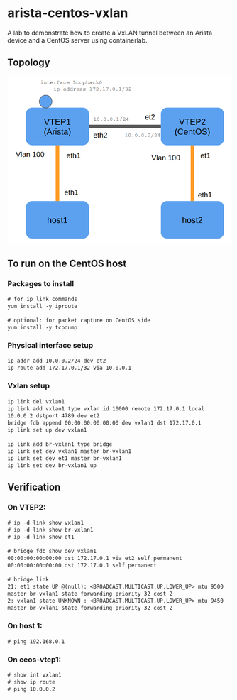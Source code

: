 # arista-centos-vxlan
A lab to demonstrate how to create a VxLAN tunnel between an Arista device and a CentOS server using containerlab.
## Topology
![Topology](topology.png)

## To run on the CentOS host

### Packages to install
```
# for ip link commands
yum install -y iproute

# optional: for packet capture on CentOS side
yum install -y tcpdump
```

### Physical interface setup
```
ip addr add 10.0.0.2/24 dev et2
ip route add 172.17.0.1/32 via 10.0.0.1
```
### Vxlan setup
```
ip link del vxlan1
ip link add vxlan1 type vxlan id 10000 remote 172.17.0.1 local 10.0.0.2 dstport 4789 dev et2
bridge fdb append 00:00:00:00:00:00 dev vxlan1 dst 172.17.0.1
ip link set up dev vxlan1

ip link add br-vxlan1 type bridge
ip link set dev vxlan1 master br-vxlan1
ip link set dev et1 master br-vxlan1 
ip link set dev br-vxlan1 up
```



## Verification
### On VTEP2: 
```
# ip -d link show vxlan1
# ip -d link show br-vxlan1
# ip -d link show et1

# bridge fdb show dev vxlan1   
00:00:00:00:00:00 dst 172.17.0.1 via et2 self permanent
00:00:00:00:00:00 dst 172.17.0.1 self permanent

# bridge link
21: et1 state UP @(null): <BROADCAST,MULTICAST,UP,LOWER_UP> mtu 9500 master br-vxlan1 state forwarding priority 32 cost 2 
2: vxlan1 state UNKNOWN : <BROADCAST,MULTICAST,UP,LOWER_UP> mtu 9450 master br-vxlan1 state forwarding priority 32 cost 2
```


### On host 1: 
```
# ping 192.168.0.1
```

### On ceos-vtep1:
```
# show int vxlan1
# show ip route 
# ping 10.0.0.2
```